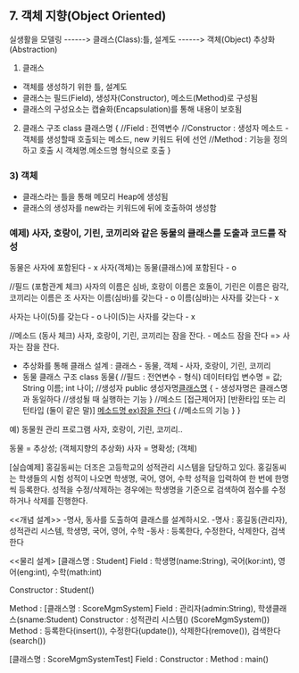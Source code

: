 ## 7. 객체 지향(Object Oriented)

실생활을 모델링 ------> 클래스(Class):틀, 설계도 ------> 객체(Object)
			 추상화(Abstraction)
			 
1) 클래스
- 객체를 생성하기 위한 틀, 설계도
- 클래스는 필드(Field), 생성자(Constructor), 메소드(Method)로 구성됨
- 클래스의 구성요소는 캡슐화(Encapsulation)를 통해 내용이 보호됨

2) 클래스 구조
class 클래스명 {
	//Field : 전역변수
	//Constructor : 생성자 메소드 - 객체를 생성할때 호출되는 메소드, new 키워드 뒤에 선언
	//Method : 기능을 정의하고 호출 시 객체명.메소드명 형식으로 호출
}

### 3) 객체
- 클래스라는 틀을 통해 메모리 Heap에 생성됨
- 클래스의 생성자를 new라는 키워드에 뒤에 호출하여 생성함

### 예제) 사자, 호랑이, 기린, 코끼리와 같은 동물의 클래스를 도출과 코드를 작성
동물은 사자에 포함된다 - x
사자(객체)는 동물(클래스)에 포함된다 - o

//필드 (포함관계 체크)
사자의 이름은 심바, 호랑이 이름은 호돌이, 기린은 이름은 람각, 코끼리는 이름은 조
사자는 이름(심바)를 갖는다 - o
이름(심바)는 사자를 갖는다 - x

사자는 나이(5)를 갖는다 - o
나이(5)는 사자를 갖는다 - x

//메소드 (동사 체크)
사자, 호랑이, 기린, 코끼리는 잠을 잔다. - 메소드
잠을 잔다 => 사자는 잠을 잔다.

- 추상화를 통해 클래스 설계 : 클래스 - 동물, 객체 - 사자, 호랑이, 기린, 코끼리
- 동물 클래스 구조
class 동물{
	//필드 : 전연변수 - 형식) 데이터타입 변수명 = 값;
	String 이름;
	int 나이;
	//생성자
	public 생성자명[클래스명]() { - 생성자명은 클래스명과 동일하다
		//생성될 때 실행하는 기능
	}
	//메소드 
	[접근제어자] [반환타입 또는 리턴타입 (둘이 같은 말)] [메소드명 ex)잠을 잔다]() {
		//메소드의 기능
	}
}


예) 동물원 관리 프로그램
사자, 호랑이, 기린, 코끼리..

동물 = 추상성; (객체지향의 추상화)
사자 = 명확성; (객체)

[실습예제]
홍길동씨는 더조은 고등학교의 성적관리 시스템을 담당하고 있다. 홍길동씨는 학생들의 시험 성적이 나오면 학생명, 국어, 영어, 수학 성적을 입력하여 한 번에 한명씩 등록한다.
성적을 수정/삭제하는 경우에는 학생명을 기준으로 검색하여 점수를 수정하거나 삭제를 진행한다.

<<개념 설계>>
-명사, 동사를 도출하여 클래스를 설계하시오.
-명사 : 홍길동(관리자), 성적관리 시스템, 학생명, 국어, 영어, 수학
-동사 : 등록한다, 수정한다, 삭제한다, 검색한다

<<물리 설계>
[클래스명 : Student]
Field : 학생명(name:String), 국어(kor:int), 영어(eng:int), 수학(math:int)

Constructor : Student()

Method : 
[클래스명 : ScoreMgmSystem]
Field : 관리자(admin:String), 학생클래스(sname:Student)
Constructor : 성적관리 시스템() (ScoreMgmSystem())
Method : 등록한다(insert()), 수정한다(update()), 삭제한다(remove()), 검색한다(search())

[클래스명 : ScoreMgmSystemTest]
Field :
Constructor :
Method : main()


